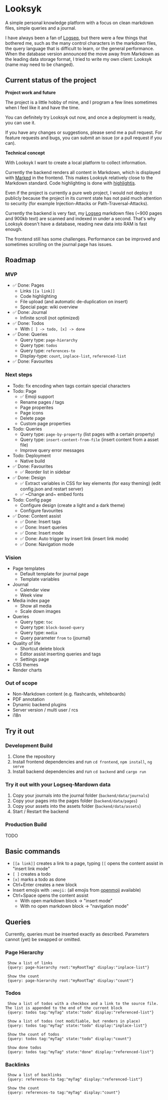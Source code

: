 # Looksyk

A simple personal knowledge platform with a focus on clean markdown files, simple queries and a journal.

I have always been a fan of [Logseq](https://logseq.com/), but there were a few things that bothered me, such as the many control characters in the markdown files, the query language that is difficult to learn, or the general performance.
When the database version announced the move away from Markdown as the leading data storage format, I tried to write my own client: Looksyk (name may need to be changed).

## Current status of the project

**Project work and future**

The project is a little hobby of mine, and I program a few lines sometimes when I feel like it and have the time.

You can definitely try Looksyk out now, and once a deployment is ready, you can use it.

If you have any changes or suggestions, please send me a pull request.
For feature requests and bugs, you can submit an issue (or a pull request if you can).

**Technical concept**

With Looksyk I want to create a local platform to collect information.

Currently the backend renders all content in Markdown, which is displayed with [Marked](https://marked.js.org/) in the frontend. This makes Looksyk relatively close to the Markdown standard. Code highlighting is done with [highlightjs](https://highlightjs.org/).

Even if the project is currently a pure web project, I would not deploy it publicly because the project in its current state has not paid much attention to security (for example Injection-Attacks or Path-Traversal-Attacks).

Currently the backend is very fast, my [Logseq](https://logseq.com/) markdown files (~900 pages and 900kb text) are scanned and indexed in under a second. That's why Looksyk doesn't have a database, reading new data into RAM is fast enough.

The frontend still has some challenges. Performance can be improved and sometimes scrolling on the journal page has issues.

## Roadmap

### MVP

* :white_check_mark: Done: Pages
  * Links `[[a link]]`
  * Code highlighting
  * File upload (and automatic de-duplication on insert)
  * Special page: wiki overview
* :white_check_mark: Done: Journal
  * Infinite scroll (not optimized)
* :white_check_mark: Done: Todos
  * With `[ ] -> todo, [x] -> done`
* :white_check_mark: Done: Queries
  * Query type: `page-hierarchy`
  * Query type: `todos`
  * Query type: `references-to`
  * Display-type: `count`, `inplace-list`, `referenced-list`
* :white_check_mark: Done: Favourites


### Next steps

* Todo: fix encoding when tags contain special characters
* Todo: Page
  * :white_check_mark: Emoji support 
  * Rename pages / tags
  * Page properites
  * Page icons
  * Delete page
  * Custom page properties
* Todo: Queries
  * Query type: `page-by-property` (list pages with a certain property)
  * Query type: `insert-content-from-file` (insert content from a asset file)
  * Improve query error messages
* Todo: Deployment
  * Native build
* :white_check_mark: Done: Favourites
  * :white_check_mark: Reorder list in sidebar
* :white_check_mark: Done: Design
  * :white_check_mark: Extract variables in CSS for key elements (for easy theming) (edit config.json and restart server)
  * :white_check_mark: ~Change and~ embed fonts
* Todo: Config page
  * Configure design (create a light and a dark theme)
  * Configure favourites
* :white_check_mark: Done: Content assist
  * :white_check_mark: Done: Insert tags
  * :white_check_mark: Done: Insert queries
  * :white_check_mark: Done: Insert mode
  * :white_check_mark: Done: Auto trigger by insert link (insert link mode)
  * :white_check_mark: Done: Navigation mode


### Vision

* Page templates
  * Default template for journal page
  * Template variables
* Journal
  * Calendar view
  * Week view
* Media index page
  * Show all media
  * Scale down images
* Queries
  * Query type: `toc`
  * Query type: `block-based-query`
  * Query type: `media`
  * Query parameter `from` `to` (journal)
* Quality of life
  * Shortcut delete block
  * Editor assist inserting queries and tags
  * Settings page
* CSS themes
* Render charts

### Out of scope
* Non-Markdown content (e.g. flashcards, whiteboards)
* PDF annotation
* Dynamic backend plugins
* Server version / multi user / rcs
* i18n


## Try it out

### Development Build

1. Clone the repository
2. Install frontend dependencies and run `cd frontend`, `npm install`, `ng serve`
3. Install backend dependencies and run `cd backend` and `cargo run`


### Try it out with your Logseq-Mardown data

1. Copy your journals into the journal folder (`backend/data/journals`)
2. Copy your pages into the pages folder (`backend/data/pages`)
3. Copy your assets into the assets folder (`backend/data/assets`)
4. Start / Restart the backend

### Production Build

TODO

## Basic commands

* `[[a link]]` creates a link to a page, typing `[[` opens the content assist in "insert link mode"
* `[ ]` creates a todo
* `[x]` marks a todo as done
* Ctrl+Enter creates a new block
* Insert emojis with `:emoji:` (all emojis from [openmoji](https://openmoji.org/) available)
* Ctrl+Space opens the content assist
  * With open markdown block -> "insert mode"
  * With no open markdown block -> "navigation mode"

## Queries

Currently, queries must be inserted exactly as described. Parameters cannot (yet) be swapped or omitted.

### Page Hierarchy

```
 Show a list of links
 {query: page-hierarchy root:"myRootTag" display:"inplace-list"}
 
 Show the count
 {query: page-hierarchy root:"myRootTag" display:"count"}
```


### Todos

```
 Show a list of todos with a checkbox and a link to the source file. The list is appended to the end of the current block
 {query: todos tag:"myTag" state:"todo" display:"referenced-list"}
 
 Show a list of todos (not modifiable, but renders in place)
 {query: todos tag:"myTag" state:"todo" display:"inplace-list"}
 
 Show the count of todos
 {query: todos tag:"myTag" state:"todo" display:"count"}
 
 Show done todos
 {query: todos tag:"myTag" state:"done" display:"referenced-list"}
```


### Backlinks

```
 Show a list of backlinks
 {query: references-to tag:"myTag" display:"referenced-list"}
 
 Show the count
 {query: references-to tag:"myTag" display:"count"}
```
